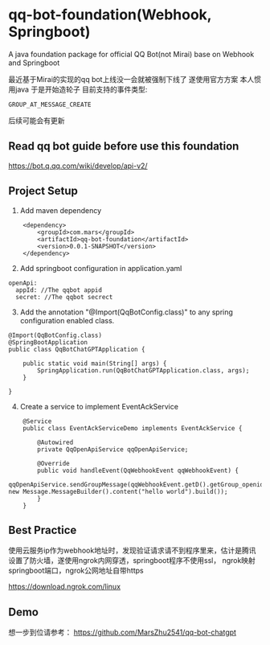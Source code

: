 # qq-bot-foundation(Webhook, Springboot)

A java foundation package for official QQ Bot(not Mirai) base on Webhook and Springboot

最近基于Mirai的实现的qq bot上线没一会就被强制下线了 遂使用官方方案 本人惯用java 于是开始造轮子
目前支持的事件类型:
```
GROUP_AT_MESSAGE_CREATE
```
后续可能会有更新

## Read qq bot guide before use this foundation
https://bot.q.qq.com/wiki/develop/api-v2/

## Project Setup

1. Add maven dependency
```
    <dependency>
        <groupId>com.mars</groupId>
        <artifactId>qq-bot-foundation</artifactId>
        <version>0.0.1-SNAPSHOT</version>
    </dependency>
```
2. Add springboot configuration in application.yaml
```
openApi:
  appId: //The qqbot appid
  secret: //The qqbot secrect
```
3. Add the annotation "@Import(QqBotConfig.class)" to any spring configuration enabled class.
```
@Import(QqBotConfig.class)
@SpringBootApplication
public class QqBotChatGPTApplication {

    public static void main(String[] args) {
        SpringApplication.run(QqBotChatGPTApplication.class, args);
    }

}
```
4. Create a service to implement EventAckService
```
    @Service
    public class EventAckServiceDemo implements EventAckService {

        @Autowired
        private QqOpenApiService qqOpenApiService;
        
        @Override
        public void handleEvent(QqWebhookEvent qqWebhookEvent) {
            qqOpenApiService.sendGroupMessage(qqWebhookEvent.getD().getGroup_openid(), new Message.MessageBuilder().content("hello world").build());
        }
    }
```
## Best Practice
使用云服务ip作为webhook地址时，发现验证请求请不到程序里来，估计是腾讯设置了防火墙，遂使用ngrok内网穿透，springboot程序不使用ssl， ngrok映射springboot端口，ngrok公网地址自带https

https://download.ngrok.com/linux

## Demo
想一步到位请参考：
https://github.com/MarsZhu2541/qq-bot-chatgpt
